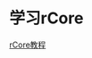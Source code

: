 # 学习rCore

[rCore教程](https://rcore-os.github.io/rCore-Tutorial-Book-v3/chapter1/6print-and-shutdown-based-on-sbi.html)
